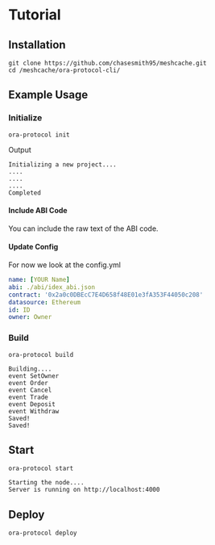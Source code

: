 

# Tutorial

## Installation

```
git clone https://github.com/chasesmith95/meshcache.git
cd /meshcache/ora-protocol-cli/
```

## Example Usage

### Initialize
```
ora-protocol init
```

Output 

```
Initializing a new project.... 
.... 
.... 
.... 
Completed
```


#### Include ABI Code
You can include the raw text of the ABI code.


#### Update Config

For now we look at the config.yml



```yaml
name: [YOUR Name]
abi: ./abi/idex_abi.json
contract: '0x2a0c0DBEcC7E4D658f48E01e3fA353F44050c208'
datasource: Ethereum
id: ID
owner: Owner
```

### Build
```
ora-protocol build
```

```
Building.... 
event SetOwner
event Order
event Cancel
event Trade
event Deposit
event Withdraw
Saved!
Saved!
```


## Start
```
ora-protocol start
```

```
Starting the node.... 
Server is running on http://localhost:4000
```




## Deploy
```
ora-protocol deploy
```
